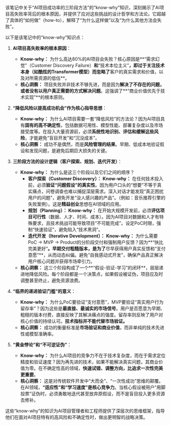 该笔记中关于“AI项目成功率的三阶段方法”的“know-why”知识，深刻揭示了AI项目高失败率背后的根本原因，并提供了应对这些挑战的设计哲学和方法论。它超越了具体的“如何做”（how-to），解释了“为什么这样做”以及“为什么其他方法会失败”。

以下是该笔记中的“know-why”知识点：

1.  **AI项目高失败率的根本原因**：
    *   **Know-why：** 为什么高达80%的AI项目会失败？核心原因是**“需求幻觉”（Customer Discovery Failure）**和**“技术本位主义”**，即过于关注技术本身（如酷炫的Transformer模型）而忽略了**客户的真实需求和价值，以及对所需资源的低估**。
    *   **核心洞察：** 项目失败并非技术不够先进，而是因为**解决了不存在的问题，或者没有以用户真正需要的方式解决问题**。这强调了**“商业价值优先于技术实现”**的根本原则。

2.  **“降低风险以提高成功机会”作为核心指导思想**：
    *   **Know-why：** 为什么AI项目需要一套“降低风险”的方法论？因为AI项目具有**固有的高不确定性**，包括数据可用性、模型性能、部署复杂度以及市场接受度等。在投入大量资源前，必须**系统性地识别、评估和缓解这些风险**，才能避免“盲目开发”和“沉没成本”。
    *   **核心洞察：** 成功不是偶然，而是**风险管理的结果**。早期、低成本地验证假设和发现问题，是避免后期巨大损失的关键。

3.  **三阶段方法的设计逻辑（客户探索、规划、迭代开发）**：
    *   **Know-why：** 为什么是这三个阶段以及它们之间的顺序？
        *   **客户探索（Customer Discovery）：** **Know-why：** 在任何技术投入前，必须**验证“问题假设”的真实性**。因为用户口头的“想要”不等于真实痛点，问卷调查也难以捕捉深层需求。深入对话才能发现“真正困扰用户的问题”，避免开发“没人感兴趣的产品”。（例如：音乐推荐引擎的失败案例）。这是**精益创业**思想在AI领域的应用。
        *   **规划（Planning）：** **Know-why：** 在开始大规模开发前，必须**评估项目可行性**（数据、人才、时间、成本）。因为AI项目对数据和人才有特殊要求，且技术挑战可能导致项目“不可能完成”。设定PoC时限，强制“快速验证”，避免陷入“技术黑洞”。
        *   **迭代开发（Iterative Development）：** **Know-why：** 为什么需要PoC -> MVP -> Product的分阶段交付和强制用户反馈？因为**“快比完美更好”**。早期交付粗糙版本，是为了**尽早获得用户真实反馈和“支付意愿”**，从而动态纠偏。避免“自我感动式开发”，确保产品真正解决用户核心问题并获得市场牵引力。
    *   **核心洞察：** 这三个阶段构成了一个**“假设-验证-学习”的闭环**，层层递进地降低风险。每个阶段都是一个决策点，如果假设被证伪，项目应及时调整甚至终止，避免资源浪费。

4.  **“临界的递进验证门槛”的意义**：
    *   **Know-why：** 为什么PoC要验证“支付意愿”，MVP要验证“真实用户行为留存率”？因为这些是**最直接、最诚实的市场信号**。用户是否愿意为早期、粗糙的版本付费，直接反映了其解决痛点的强度。留存率则反映了用户对核心价值的持续认可。**技术指标并不能代替市场验证。**
    *   **核心洞察：** 成功的衡量标准是**市场验证和商业价值**，而非单纯的技术先进性或模型准确率。

5.  **“黄金悖论”和“不可逆证伪”**：
    *   **Know-why：** 为什么AI项目的竞争力不在于技术复杂度，而在于需求定位精度和验证速度？因为再先进的技术，如果不能解决真实问题，其商业价值为零。在不确定性高的领域，**快速试错、调整方向，比追求一次性完美更重要**。
    *   **核心洞察：** 这是对传统软件开发中“大而全”、“一次性成功”思维的颠覆。在AI领域，**“适应性”和“学习速度”是核心竞争力**。当核心假设被用户“用脚投票”证伪时，必须勇敢地迭代甚至放弃原假设，而不是盲目投入更多资源去修补。

这些“know-why”的知识为AI项目管理者和工程师提供了深层次的思维框架，指导他们在面对AI项目特有的高风险和不确定性时，做出更明智的战略决策。